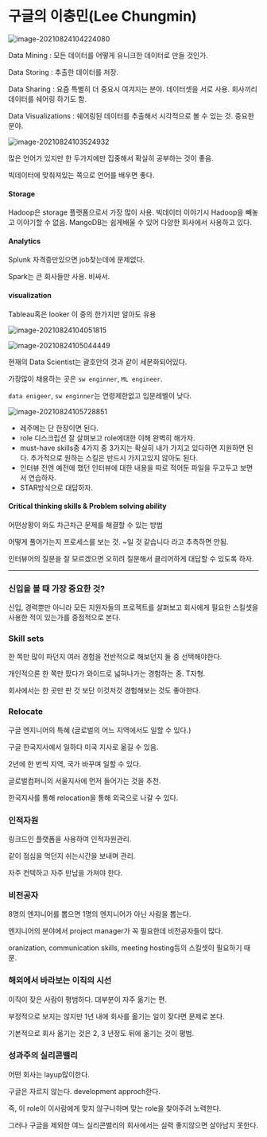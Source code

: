 

# 구글의 이충민(Lee Chungmin)



![image-20210824104224080](C:\Users\multicampus\AppData\Roaming\Typora\typora-user-images\image-20210824104224080.png)

Data Mining : 모든 데이터를 어떻게 유니크한 데이터로 만들 것인가.

Data Storing : 추출한 데이터를 저장.

Data Sharing : 요즘 특별히 더 중요시 여겨지는 분야. 데이터셋을 서로 사용. 회사끼리 데이터를 쉐어링 하기도 함.

Data Visualizations : 쉐어링된 데이터를 추출해서 시각적으로 볼 수 있는 것. 중요한 분야.



![image-20210824103524932](C:\Users\multicampus\AppData\Roaming\Typora\typora-user-images\image-20210824103524932.png)

많은 언어가 있지만 한 두가지에만 집중해서 확실히 공부하는 것이 좋음.

빅데이터에 맞춰져있는 쪽으로 언어를 배우면 좋다.



#### Storage

Hadoop은 storage 플랫폼으로서 가장 많이 사용. 빅데이터 이야기시 Hadoop을 빼놓고 이야기할 수 없음. MangoDB는 쉽게배울 수 있어 다양한 회사에서 사용하고 있다.



#### Analytics

Splunk 자격증만있으면 job찾는데에 문제없다. 

Spark는 큰 회사들만 사용. 비싸서.



#### visualization

Tableau혹은 looker 이 중의 한가지만 알아도 유용



![image-20210824104051815](C:\Users\multicampus\AppData\Roaming\Typora\typora-user-images\image-20210824104051815.png)





![image-20210824105044449](C:\Users\multicampus\AppData\Roaming\Typora\typora-user-images\image-20210824105044449.png)

 현재의 Data Scientist는 괄호안의 것과 같이 세분화되어있다.



가장많이 채용하는 곳은 `sw enginner`, `ML engineer`.

`data enigeer`, `sw enginner`는 연령제한없고 입문레벨이 낮다.



![image-20210824105728851](C:\Users\multicampus\AppData\Roaming\Typora\typora-user-images\image-20210824105728851.png)



* 레주메는 단 한장이면 된다. 
* role 디스크립션 잘 살펴보고 role에대한 이해 완벽히 해가자.
* must-have skills중 4가지 중 3가지는 확실히 내가 가지고 있다하면 지원하면 된다. 
  추가적으로 원하는 스킬은 반드시 가지고있지 않아도 된다.
* 인터뷰 전엔 예전에 했던 인터뷰에 대한 내용을 따로 적어둔 파일을 두고두고 보면서 연습하자.
* STAR방식으로 대답하자.



#### Critical thinking skills & Problem solving ability

어떤상황이 와도 차근차근 문제를 해결할 수 있는 방법

어떻게 풀어가는지 프로세스를 보는 것. ~일 것 같습니다 라고 추측하면 안됨. 

인터뷰어의 질문을 잘 모르겠으면 오히려 질문해서 클리어하게 대답할 수 있도록  하자.



---



### 신입을 볼 때 가장 중요한 것?

신입, 경력뿐만 아니라 모든 지원자들의 프로젝트를 살펴보고 회사에게 필요한 스킬셋을 사용한 적이 있는가를 중점적으로 본다.



### Skill sets

한 쪽만 많이 파던지 여러 경험을 전반적으로 해보던지 둘 중 선택해야한다.

개인적으론 한 쪽만 팠다가 와이드로 넓혀나가는 경험하는 중. T자형.

회사에서는 한 곳만 판 것 보단 이것저것 경험해보는 것도 좋아한다.



### Relocate

구글 엔지니어의 특혜 (글로벌의 어느 지역에서도 일할 수 있다.)

구글 한국지사에서 일하다 미국 지사로 옮길 수 있음.

 2년에 한 번씩 지역, 국가 바꾸며 일할 수 있다.

글로벌컴퍼니의 서울지사에 먼저 들어가는 것을 추천.

한국지사를 통해 relocation을 통해 외국으로 나갈 수 있다.



### 인적자원

링크드인 플랫폼을 사용하여 인적자원관리.

같이 점심을 먹던지 쉬는시간을 보내며 관리.

자주 컨텍하고 자주 만남을 가져야 한다.



### 비전공자

8명의 엔지니어를 뽑으면 1명의 엔지니어가 아닌 사람을 뽑는다.

엔지니어의 분야에서 project manager가 꼭 필요한데 비전공자들이 많다. 

oranization, communication skills,  meeting hosting등의 스킬셋이 필요하기 때문.



### 해외에서 바라보는 이직의 시선

이직이 잦은 사람이 평범하다. 대부분이 자주 옮기는 편. 

부정적으로 보지는 않지만 1년 내에 회사를 옮기는 일이 잦다면 문제로 본다.

기본적으로 회사 옮기는 것은 2, 3 년정도 뒤에 옮기는 것이 평범.



### 성과주의 실리콘밸리

어떤 회사는 layup많이한다.

구글은 자르지 않는다. development approch한다. 

즉, 이 role이 이사람에게 맞지 않구나하며 맞는 role을 찾아주려 노력한다.

그러나 구글을 제외한 여느 실리콘밸리의 회사에서는 실력 좋지않으면 살아남지 못한다.





